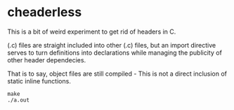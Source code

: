 # cheaderless

This is a bit of weird experiment to get rid of headers in C.

(.c) files are straight included into other (.c) files, but an import
directive serves to turn definitions into declarations while managing
the publicity of other header dependecies.

That is to say, object files are still compiled - This is not a direct inclusion of
static inline functions.

```
make
./a.out
```
